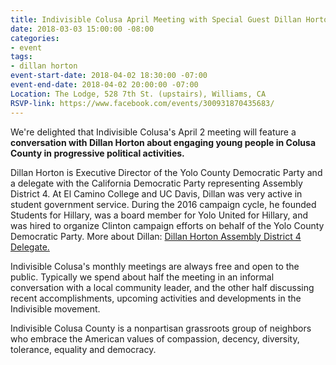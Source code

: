 ```yaml
---
title: Indivisible Colusa April Meeting with Special Guest Dillan Horton
date: 2018-03-03 15:00:00 -08:00
categories:
- event
tags:
- dillan horton
event-start-date: 2018-04-02 18:30:00 -07:00
event-end-date: 2018-04-02 20:00:00 -07:00
Location: The Lodge, 528 7th St. (upstairs), Williams, CA
RSVP-link: https://www.facebook.com/events/300931870435683/
---
```


We're delighted that Indivisible Colusa's April 2 meeting will feature a **conversation with Dillan Horton about engaging young people in Colusa County in progressive political activities.** 

Dillan Horton is Executive Director of the Yolo County Democratic Party and a delegate with the California Democratic Party representing Assembly District 4. At El Camino College and UC Davis, Dillan was very active in student government service. During the 2016 campaign cycle, he founded Students for Hillary, was a board member for Yolo United for Hillary, and was hired to organize Clinton campaign efforts on behalf of the Yolo County Democratic Party. More about Dillan: [Dillan Horton Assembly District 4 Delegate.](https://www.facebook.com/Dillan4Davis/) 

Indivisible Colusa's monthly meetings are always free and open to the public. Typically we spend about half the meeting in an informal conversation with a local community leader, and the other half discussing recent accomplishments, upcoming activities and developments in the Indivisible movement. 

Indivisible Colusa County is a nonpartisan grassroots group of neighbors who embrace the American values of compassion, decency, diversity, tolerance, equality and democracy.